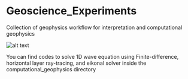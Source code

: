 # Geoscience_Experiments
Collection of geophysics workflow for interpretation and computational geophysics

![alt text](https://github.com/azharharisandi14/Geoscience_Experiments/blob/master/thumbnails.png?raw=true)

You can find codes to solve 1D wave equation using Finite-difference, horizontal layer ray-tracing, and eikonal solver inside the computational_geophysics directory
